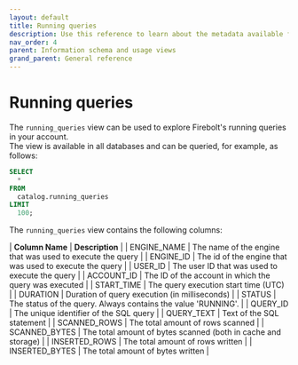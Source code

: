 ```yaml
---
layout: default
title: Running queries
description: Use this reference to learn about the metadata available for running queries in Firebolt using the information schema.
nav_order: 4
parent: Information schema and usage views
grand_parent: General reference
---
```


# Running queries

The `running_queries` view can be used to explore Firebolt's running queries in your account.\
The view is available in all databases and can be queried, for example, as follows:

```sql
SELECT
  *
FROM
  catalog.running_queries
LIMIT
  100;
```

The `running_queries` view contains the following columns:

| **Column Name** | **Description**                                               |
| ENGINE\_NAME    | The name of the engine that was used to execute the query     |
| ENGINE\_ID      | The id of the engine that was used to execute the query       |
| USER\_ID        | The user ID that was used to execute the query                |
| ACCOUNT\_ID     | The ID of the account in which the query was executed         |
| START\_TIME     | The query execution start time (UTC)                          |
| DURATION        | Duration of query execution (in milliseconds)                 |
| STATUS          | The status of the query. Always contains the value 'RUNNING'. |
| QUERY\_ID       | The unique identifier of the SQL query                        |
| QUERY\_TEXT     | Text of the SQL statement                                     |
| SCANNED\_ROWS   | The total amount of rows scanned                              |
| SCANNED\_BYTES  | The total amount of bytes scanned (both in cache and storage) |
| INSERTED\_ROWS  | The total amount of rows written                              |
| INSERTED\_BYTES | The total amount of bytes written                             |
